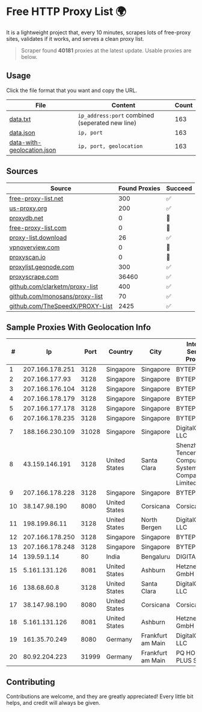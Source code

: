 
# Free HTTP Proxy List 🌍

It is a lightweight project that, every 10 minutes, scrapes lots of free-proxy sites, validates if it works, and serves a clean proxy list.


> Scraper found **40181** proxies at the latest update. Usable proxies are below.

## Usage

Click the file format that you want and copy the URL.


|File|Content|Count|
|----|-------|-----|
|[data.txt](https://raw.githubusercontent.com/themiralay/Proxy-List-World/master/data.txt)|`ip_address:port` combined (seperated new line)|163|
|[data.json](https://raw.githubusercontent.com/themiralay/Proxy-List-World/master/data.json)|`ip, port`|163|
|[data-with-geolocation.json](https://raw.githubusercontent.com/themiralay/Proxy-List-World/master/data-with-geolocation.json)|`ip, port, geolocation`|163|

## Sources

|Source|Found Proxies|Succeed|
|------|-------------|-------|
|[free-proxy-list.net](https://free-proxy-list.net)|300|✅|
|[us-proxy.org](https://www.us-proxy.org)|200|✅|
|[proxydb.net](http://proxydb.net)|0|🚫|
|[free-proxy-list.com](https://free-proxy-list.com/?page=&port=&type%5B%5D=http&type%5B%5D=https&up_time=0&search=Search)|0|🚫|
|[proxy-list.download](https://www.proxy-list.download/HTTP)|26|✅|
|[vpnoverview.com](https://vpnoverview.com/privacy/anonymous-browsing/free-proxy-servers)|0|🚫|
|[proxyscan.io](https://www.proxyscan.io)|0|🚫|
|[proxylist.geonode.com](https://proxylist.geonode.com/api/proxy-list?limit=300&page=1&sort_by=lastChecked&sort_type=desc&protocols=http,https)|300|✅|
|[proxyscrape.com](https://api.proxyscrape.com/v2/?request=displayproxies&protocol=http&timeout=10000&country=all&ssl=all&anonymity=all)|36460|✅|
|[github.com/clarketm/proxy-list](https://raw.githubusercontent.com/clarketm/proxy-list/master/proxy-list-raw.txt)|400|✅|
|[github.com/monosans/proxy-list](https://raw.githubusercontent.com/monosans/proxy-list/main/proxies/http.txt)|70|✅|
|[github.com/TheSpeedX/PROXY-List](https://raw.githubusercontent.com/TheSpeedX/PROXY-List/master/http.txt)|2425|✅|


## Sample Proxies With Geolocation Info

|#|Ip|Port|Country|City|Internet Service Provider|
|-|--|----|-------|----|-------------------------|
|1|207.166.178.251|3128|Singapore|Singapore|BYTEPLUS|
|2|207.166.177.93|3128|Singapore|Singapore|BYTEPLUS|
|3|207.166.176.104|3128|Singapore|Singapore|BYTEPLUS|
|4|207.166.178.179|3128|Singapore|Singapore|BYTEPLUS|
|5|207.166.177.178|3128|Singapore|Singapore|BYTEPLUS|
|6|207.166.178.235|3128|Singapore|Singapore|BYTEPLUS|
|7|188.166.230.109|31028|Singapore|Singapore|DigitalOcean, LLC|
|8|43.159.146.191|3128|United States|Santa Clara|Shenzhen Tencent Computer Systems Company Limited|
|9|207.166.178.228|3128|Singapore|Singapore|BYTEPLUS|
|10|38.147.98.190|8080|United States|Corsicana|Corsicana ISD|
|11|198.199.86.11|3128|United States|North Bergen|DigitalOcean, LLC|
|12|207.166.178.250|3128|Singapore|Singapore|BYTEPLUS|
|13|207.166.178.248|3128|Singapore|Singapore|BYTEPLUS|
|14|139.59.1.14|80|India|Bengaluru|DIGITALOCEAN|
|15|5.161.131.126|8081|United States|Ashburn|Hetzner Online GmbH|
|16|138.68.60.8|3128|United States|Santa Clara|DigitalOcean, LLC|
|17|38.147.98.190|8080|United States|Corsicana|Corsicana ISD|
|18|5.161.131.126|8081|United States|Ashburn|Hetzner Online GmbH|
|19|161.35.70.249|8080|Germany|Frankfurt am Main|DigitalOcean, LLC|
|20|80.92.204.223|31999|Germany|Frankfurt am Main|PQ HOSTING PLUS S.R.L.|



## Contributing

Contributions are welcome, and they are greatly appreciated! Every
little bit helps, and credit will always be given.

